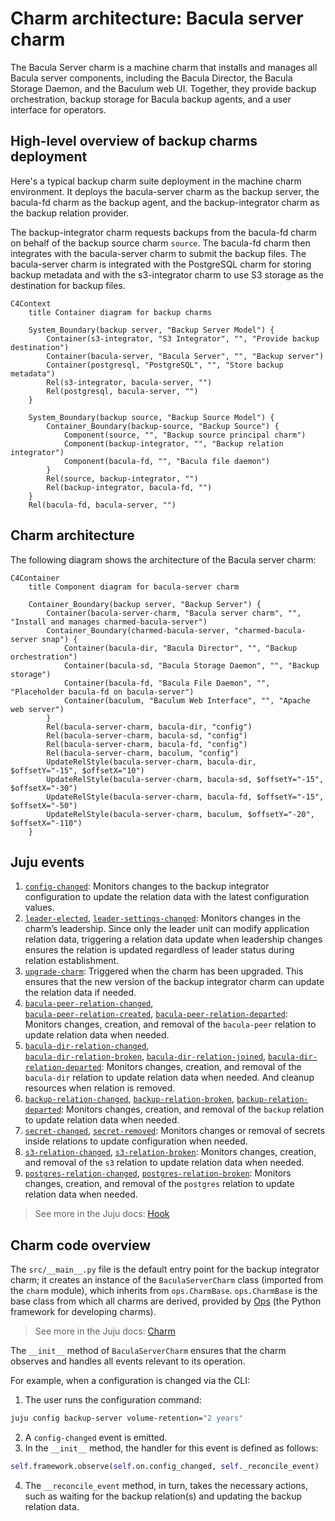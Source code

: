 # Charm architecture: Bacula server charm

The Bacula Server charm is a machine charm that installs and manages all Bacula server components, including the Bacula Director, the Bacula Storage Daemon, and the Baculum web UI. Together, they provide backup orchestration, backup storage for Bacula backup agents, and a user interface for operators.

## High-level overview of backup charms deployment

Here's a typical backup charm suite deployment in the machine charm
environment. It deploys the bacula-server charm as the backup server,
the bacula-fd charm as the backup agent, and the backup-integrator charm
as the backup relation provider.

The backup-integrator charm requests backups from the bacula-fd charm on
behalf of the backup source charm `source`. The bacula-fd charm then
integrates with the bacula-server charm to submit the backup files. The
bacula-server charm is integrated with the PostgreSQL charm for storing
backup metadata and with the s3-integrator charm to use S3 storage as
the destination for backup files.

```mermaid
C4Context
    title Container diagram for backup charms

    System_Boundary(backup server, "Backup Server Model") {
        Container(s3-integrator, "S3 Integrator", "", "Provide backup destination")
        Container(bacula-server, "Bacula Server", "", "Backup server")
        Container(postgresql, "PostgreSQL", "", "Store backup metadata")
        Rel(s3-integrator, bacula-server, "")
        Rel(postgresql, bacula-server, "")
    }

    System_Boundary(backup source, "Backup Source Model") {
        Container_Boundary(backup-source, "Backup Source") {
            Component(source, "", "Backup source principal charm")
            Component(backup-integrator, "", "Backup relation integrator")
            Component(bacula-fd, "", "Bacula file daemon")
        }
        Rel(source, backup-integrator, "")
        Rel(backup-integrator, bacula-fd, "")
    }
    Rel(bacula-fd, bacula-server, "")
```

## Charm architecture

The following diagram shows the architecture of the Bacula server charm:

```mermaid
C4Container
    title Component diagram for bacula-server charm

    Container_Boundary(backup server, "Backup Server") {
        Container(bacula-server-charm, "Bacula server charm", "", "Install and manages charmed-bacula-server")
        Container_Boundary(charmed-bacula-server, "charmed-bacula-server snap") {
            Container(bacula-dir, "Bacula Director", "", "Backup orchestration")
            Container(bacula-sd, "Bacula Storage Daemon", "", "Backup storage")
            Container(bacula-fd, "Bacula File Daemon", "", "Placeholder bacula-fd on bacula-server")
            Container(baculum, "Baculum Web Interface", "", "Apache web server")
        }
        Rel(bacula-server-charm, bacula-dir, "config")
        Rel(bacula-server-charm, bacula-sd, "config")
        Rel(bacula-server-charm, bacula-fd, "config")
        Rel(bacula-server-charm, baculum, "config")
        UpdateRelStyle(bacula-server-charm, bacula-dir, $offsetY="-15", $offsetX="10")
        UpdateRelStyle(bacula-server-charm, bacula-sd, $offsetY="-15", $offsetX="-30")
        UpdateRelStyle(bacula-server-charm, bacula-fd, $offsetY="-15", $offsetX="-50")
        UpdateRelStyle(bacula-server-charm, baculum, $offsetY="-20", $offsetX="-110")
    }
```

## Juju events

1. [`config-changed`](https://documentation.ubuntu.com/juju/latest/reference/hook/index.html#config-changed):
   Monitors changes to the backup integrator configuration to update the
   relation data with the latest configuration values.
2. [`leader-elected`](https://documentation.ubuntu.com/juju/latest/reference/hook/index.html#leader-elected),
   [`leader-settings-changed`](https://documentation.ubuntu.com/juju/latest/reference/hook/index.html#leader-settings-changed):
   Monitors changes in the charm’s leadership. Since only the leader
   unit can modify application relation data, triggering a relation data
   update when leadership changes ensures the relation is updated
   regardless of leader status during relation establishment.
3. [`upgrade-charm`](https://documentation.ubuntu.com/juju/latest/reference/hook/index.html#upgrade-charm):
   Triggered when the charm has been upgraded. This ensures that the new
   version of the backup integrator charm can update the relation data
   if needed.
4. [`bacula-peer-relation-changed`](https://documentation.ubuntu.com/juju/latest/reference/hook/index.html#endpoint-relation-changed),  
   [`bacula-peer-relation-created`](https://documentation.ubuntu.com/juju/latest/reference/hook/index.html#endpoint-relation-created), 
   [`bacula-peer-relation-departed`](https://documentation.ubuntu.com/juju/latest/reference/hook/index.html#endpoint-relation-departed):
   Monitors changes, creation, and removal of the `bacula-peer` relation
   to update relation data when needed.
5. [`bacula-dir-relation-changed`](https://documentation.ubuntu.com/juju/latest/reference/hook/index.html#endpoint-relation-changed),  
   [`bacula-dir-relation-broken`](https://documentation.ubuntu.com/juju/latest/reference/hook/index.html#endpoint-relation-broken),
   [`bacula-dir-relation-joined`](https://documentation.ubuntu.com/juju/latest/reference/hook/index.html#endpoint-relation-broken),
   [`bacula-dir-relation-departed`](https://documentation.ubuntu.com/juju/latest/reference/hook/index.html#endpoint-relation-departed):
   Monitors changes, creation, and removal of the `bacula-dir` relation
   to update relation data when needed. And cleanup resources when 
   relation is removed.
6. [`backup-relation-changed`](https://documentation.ubuntu.com/juju/latest/reference/hook/index.html#endpoint-relation-changed),
   [`backup-relation-broken`](https://documentation.ubuntu.com/juju/latest/reference/hook/index.html#endpoint-relation-broken),
   [`backup-relation-departed`](https://documentation.ubuntu.com/juju/latest/reference/hook/index.html#endpoint-relation-departed):
   Monitors changes, creation, and removal of the `backup` relation to
   update relation data when needed.
7. [`secret-changed`](https://documentation.ubuntu.com/juju/latest/reference/hook/index.html#secret-changed), 
   [`secret-removed`](https://documentation.ubuntu.com/juju/latest/reference/hook/index.html#secret-removed):
   Monitors changes or removal of secrets inside relations to update
   configuration when needed.
8. [`s3-relation-changed`](https://documentation.ubuntu.com/juju/latest/reference/hook/index.html#endpoint-relation-changed),
   [`s3-relation-broken`](https://documentation.ubuntu.com/juju/latest/reference/hook/index.html#endpoint-relation-broken): 
   Monitors changes, creation, and removal of the `s3` relation to 
   update relation data when needed.
9. [`postgres-relation-changed`](https://documentation.ubuntu.com/juju/latest/reference/hook/index.html#endpoint-relation-changed),
   [`postgres-relation-broken`](https://documentation.ubuntu.com/juju/latest/reference/hook/index.html#endpoint-relation-broken): 
   Monitors changes, creation, and removal of the `postgres` relation to 
   update relation data when needed.

> See more in the Juju docs: [Hook](https://documentation.ubuntu.com/juju/latest/user/reference/hook/)

## Charm code overview

The `src/__main__.py` file is the default entry point for the backup
integrator charm; it creates an instance of the `BaculaServerCharm`
class (imported from the `charm` module), which inherits from
`ops.CharmBase`. `ops.CharmBase` is the base class from which all charms
are derived, provided by [Ops](https://ops.readthedocs.io/en/latest/index.html)
(the Python framework for developing charms).

> See more in the Juju docs: [Charm](https://documentation.ubuntu.com/juju/latest/user/reference/charm/)

The `__init__` method of `BaculaServerCharm` ensures that the charm observes
and handles all events relevant to its operation.

For example, when a configuration is changed via the CLI:

1. The user runs the configuration command:

```bash
juju config backup-server volume-retention="2 years"
```

2. A `config-changed` event is emitted.
3. In the `__init__` method, the handler for this event is defined as
   follows:

```python
self.framework.observe(self.on.config_changed, self._reconcile_event)
```

4. The `__reconcile_event` method, in turn, takes the necessary actions,
   such as waiting for the backup relation(s) and updating the backup
   relation data.
